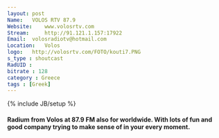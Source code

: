 ```yaml
---
layout: post
Name: 	VOLOS RTV 87.9
Website: 	www.volosrtv.com
Stream: 	http://91.121.1.157:17922
Email: 	volosradiotv@hotmail.com
Location: 	Volos
logo: 	http://volosrtv.com/FOTO/kouti7.PNG
s_type : shoutcast
RadUID : 
bitrate : 128
category : Greece
tags : [Greek]
---
```

{% include JB/setup %}

#### Radium from Volos at 87.9 FM also for worldwide. With lots of fun and good company trying to make sense of in your every moment.